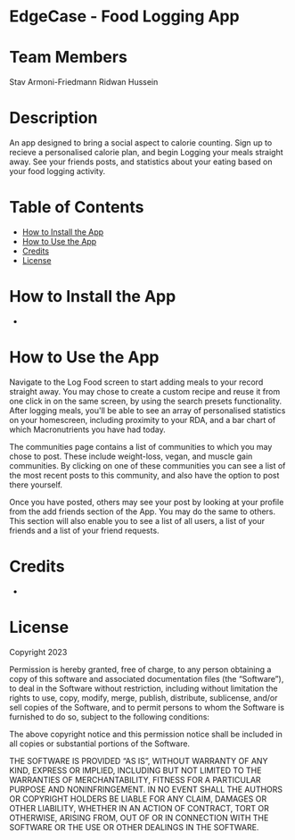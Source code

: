 # EdgeCase - Food Logging App

# Team Members

Stav Armoni-Friedmann
Ridwan Hussein

# Description

An app designed to bring a social aspect to calorie counting. Sign up to recieve a personalised calorie plan, and begin Logging your meals straight away. See your friends posts, and statistics about your eating based on your food logging activity.

# Table of Contents

- [How to Install the App](#how-to-install-the-app)
- [How to Use the App](#how-to-use-the-app)
- [Credits](#credits)
- [License](#license)

# How to Install the App

- 

# How to Use the App

Navigate to the Log Food screen to start adding meals to your record straight away. You may chose to create a custom recipe and reuse it from one click in on the same screen, by using the search presets functionality. After logging meals, you'll be able to see an array of personalised statistics on your homescreen, including proximity to your RDA, and a bar chart of which Macronutrients you have had today.

The communities page contains a list of communities to which you may chose to post. These include weight-loss, vegan, and muscle gain communities. By clicking on one of these communities you can see a list of the most recent posts to this community, and also have the option to post there yourself.

Once you have posted, others may see your post by looking at your profile from the add friends section of the App. You may do the same to others. This section will also enable you to see a list of all users, a list of your friends and a list of your friend requests.


# Credits

- 

# License

Copyright 2023 <COPYRIGHT HOLDER>

Permission is hereby granted, free of charge, to any person obtaining a copy of this software and associated documentation files (the “Software”), to deal in the Software without restriction, including without limitation the rights to use, copy, modify, merge, publish, distribute, sublicense, and/or sell copies of the Software, and to permit persons to whom the Software is furnished to do so, subject to the following conditions:

The above copyright notice and this permission notice shall be included in all copies or substantial portions of the Software.

THE SOFTWARE IS PROVIDED “AS IS”, WITHOUT WARRANTY OF ANY KIND, EXPRESS OR IMPLIED, INCLUDING BUT NOT LIMITED TO THE WARRANTIES OF MERCHANTABILITY, FITNESS FOR A PARTICULAR PURPOSE AND NONINFRINGEMENT. IN NO EVENT SHALL THE AUTHORS OR COPYRIGHT HOLDERS BE LIABLE FOR ANY CLAIM, DAMAGES OR OTHER LIABILITY, WHETHER IN AN ACTION OF CONTRACT, TORT OR OTHERWISE, ARISING FROM, OUT OF OR IN CONNECTION WITH THE SOFTWARE OR THE USE OR OTHER DEALINGS IN THE SOFTWARE.
